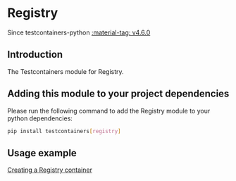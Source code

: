 # Registry

Since testcontainers-python <a href="https://github.com/testcontainers/testcontainers-python/releases/tag/v4.6.0"><span class="tc-version">:material-tag: v4.6.0</span></a>

## Introduction

The Testcontainers module for Registry.

## Adding this module to your project dependencies

Please run the following command to add the Registry module to your python dependencies:

```bash
pip install testcontainers[registry]
```

## Usage example

<!--codeinclude-->

[Creating a Registry container](../../modules/registry/example_basic.py)

<!--/codeinclude-->
